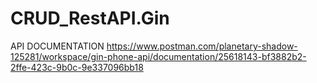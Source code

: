 # CRUD_RestAPI.Gin
API DOCUMENTATION
https://www.postman.com/planetary-shadow-125281/workspace/gin-phone-api/documentation/25618143-bf3882b2-2ffe-423c-9b0c-9e337096bb18
